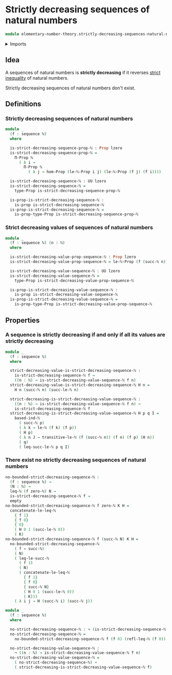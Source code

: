 # Strictly decreasing sequences of natural numbers

```agda
module elementary-number-theory.strictly-decreasing-sequences-natural-numbers where
```

<details><summary>Imports</summary>

```agda
open import elementary-number-theory.based-induction-natural-numbers
open import elementary-number-theory.inequality-natural-numbers
open import elementary-number-theory.natural-numbers
open import elementary-number-theory.strict-inequality-natural-numbers

open import foundation.empty-types
open import foundation.function-types
open import foundation.negation
open import foundation.propositions
open import foundation.sequences
open import foundation.universe-levels
```

</details>

## Idea

A sequences of natural numbers is **strictly decreasing** if it reverses
[strict inequality](elementary-number-theory.strict-inequality-natural-numbers.md)
of natural numbers.

Strictly decreasing sequences of natural numbers don't exist.

## Definitions

### Strictly decreasing sequences of natural numbers

```agda
module _
  (f : sequence ℕ)
  where

  is-strict-decreasing-sequence-prop-ℕ : Prop lzero
  is-strict-decreasing-sequence-prop-ℕ =
    Π-Prop ℕ
      ( λ i →
        Π-Prop ℕ
          ( λ j → hom-Prop (le-ℕ-Prop i j) (le-ℕ-Prop (f j) (f i))))

  is-strict-decreasing-sequence-ℕ : UU lzero
  is-strict-decreasing-sequence-ℕ =
    type-Prop is-strict-decreasing-sequence-prop-ℕ

  is-prop-is-strict-decreasing-sequence-ℕ :
    is-prop is-strict-decreasing-sequence-ℕ
  is-prop-is-strict-decreasing-sequence-ℕ =
    is-prop-type-Prop is-strict-decreasing-sequence-prop-ℕ
```

### Strict decreasing values of sequences of natural numbers

```agda
module _
  (f : sequence ℕ) (n : ℕ)
  where

  is-strict-decreasing-value-prop-sequence-ℕ : Prop lzero
  is-strict-decreasing-value-prop-sequence-ℕ = le-ℕ-Prop (f (succ-ℕ n)) (f n)

  is-strict-decreasing-value-sequence-ℕ : UU lzero
  is-strict-decreasing-value-sequence-ℕ =
    type-Prop is-strict-decreasing-value-prop-sequence-ℕ

  is-prop-is-strict-decreasing-value-sequence-ℕ :
    is-prop is-strict-decreasing-value-sequence-ℕ
  is-prop-is-strict-decreasing-value-sequence-ℕ =
    is-prop-type-Prop is-strict-decreasing-value-prop-sequence-ℕ
```

## Properties

### A sequence is strictly decreasing if and only if all its values are strictly decreasing

```agda
module _
  (f : sequence ℕ)
  where

  strict-decreasing-value-is-strict-decreasing-sequence-ℕ :
    is-strict-decreasing-sequence-ℕ f →
    ((n : ℕ) → is-strict-decreasing-value-sequence-ℕ f n)
  strict-decreasing-value-is-strict-decreasing-sequence-ℕ H n =
    H n (succ-ℕ n) (succ-le-ℕ n)

  strict-decreasing-is-strict-decreasing-value-sequence-ℕ :
    ((n : ℕ) → is-strict-decreasing-value-sequence-ℕ f n) →
    is-strict-decreasing-sequence-ℕ f
  strict-decreasing-is-strict-decreasing-value-sequence-ℕ H p q I =
    based-ind-ℕ
      ( succ-ℕ p)
      ( λ k → le-ℕ (f k) (f p))
      ( H p)
      ( λ n J → transitive-le-ℕ (f (succ-ℕ n)) (f n) (f p) (H n))
      ( q)
      ( leq-succ-le-ℕ p q I)
```

### There exist no strictly decreasing sequences of natural numbers

```agda
no-bounded-strict-decreasing-sequence-ℕ :
  (f : sequence ℕ) →
  (N : ℕ) →
  leq-ℕ (f zero-ℕ) N →
  is-strict-decreasing-sequence-ℕ f →
  empty
no-bounded-strict-decreasing-sequence-ℕ f zero-ℕ K H =
  concatenate-le-leq-ℕ
    { f 1}
    { f 0}
    { 0}
    ( H 0 1 (succ-le-ℕ 0))
    ( K)
no-bounded-strict-decreasing-sequence-ℕ f (succ-ℕ N) K H =
  no-bounded-strict-decreasing-sequence-ℕ
    ( f ∘ succ-ℕ)
    ( N)
    ( leq-le-succ-ℕ
      ( f 1)
      ( N)
      ( concatenate-le-leq-ℕ
        { f 1}
        { f 0}
        { succ-ℕ N}
        ( H 0 1 (succ-le-ℕ 0))
        ( K)))
    ( λ i j → H (succ-ℕ i) (succ-ℕ j))

module _
  (f : sequence ℕ)
  where

  no-strict-decreasing-sequence-ℕ : ¬ (is-strict-decreasing-sequence-ℕ f)
  no-strict-decreasing-sequence-ℕ =
    no-bounded-strict-decreasing-sequence-ℕ f (f 0) (refl-leq-ℕ (f 0))

  no-strict-decreasing-value-sequence-ℕ :
    ¬ ((n : ℕ) → is-strict-decreasing-value-sequence-ℕ f n)
  no-strict-decreasing-value-sequence-ℕ =
    ( no-strict-decreasing-sequence-ℕ) ∘
    ( strict-decreasing-is-strict-decreasing-value-sequence-ℕ f)
```
